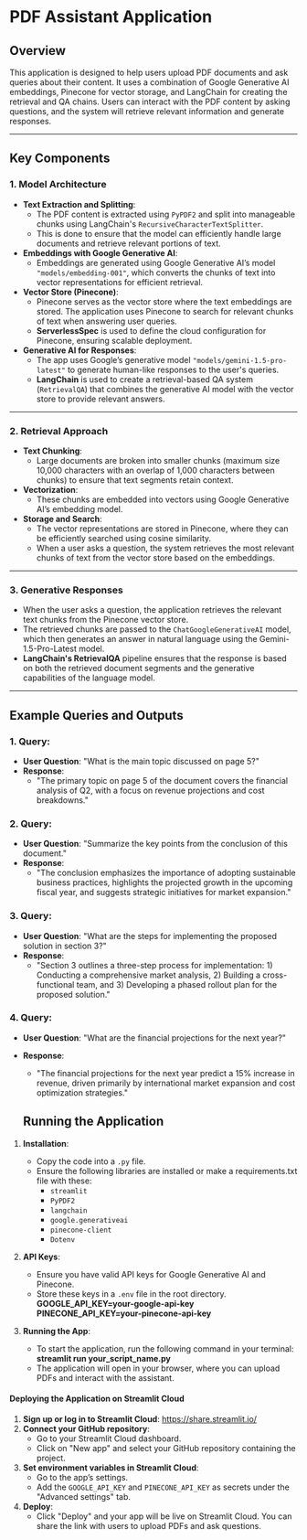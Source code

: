# **PDF Assistant Application**

## 

## **Overview**

This application is designed to help users upload PDF documents and ask queries about their content. It uses a combination of Google Generative AI embeddings, Pinecone for vector storage, and LangChain for creating the retrieval and QA chains. Users can interact with the PDF content by asking questions, and the system will retrieve relevant information and generate responses.

---

## **Key Components**

### **1\. Model Architecture**

* **Text Extraction and Splitting**:  
  * The PDF content is extracted using `PyPDF2` and split into manageable chunks using LangChain's `RecursiveCharacterTextSplitter`.  
  * This is done to ensure that the model can efficiently handle large documents and retrieve relevant portions of text.  
* **Embeddings with Google Generative AI**:  
  * Embeddings are generated using Google Generative AI’s model `"models/embedding-001"`, which converts the chunks of text into vector representations for efficient retrieval.  
* **Vector Store (Pinecone)**:  
  * Pinecone serves as the vector store where the text embeddings are stored. The application uses Pinecone to search for relevant chunks of text when answering user queries.  
  * **ServerlessSpec** is used to define the cloud configuration for Pinecone, ensuring scalable deployment.  
* **Generative AI for Responses**:  
  * The app uses Google’s generative model `"models/gemini-1.5-pro-latest"` to generate human-like responses to the user's queries.  
  * **LangChain** is used to create a retrieval-based QA system (`RetrievalQA`) that combines the generative AI model with the vector store to provide relevant answers.

---

### **2\. Retrieval Approach**

* **Text Chunking**:  
  * Large documents are broken into smaller chunks (maximum size 10,000 characters with an overlap of 1,000 characters between chunks) to ensure that text segments retain context.  
* **Vectorization**:  
  * These chunks are embedded into vectors using Google Generative AI’s embedding model.  
* **Storage and Search**:  
  * The vector representations are stored in Pinecone, where they can be efficiently searched using cosine similarity.  
  * When a user asks a question, the system retrieves the most relevant chunks of text from the vector store based on the embeddings.

---

### **3\. Generative Responses**

* When the user asks a question, the application retrieves the relevant text chunks from the Pinecone vector store.  
* The retrieved chunks are passed to the `ChatGoogleGenerativeAI` model, which then generates an answer in natural language using the Gemini-1.5-Pro-Latest model.  
* **LangChain's RetrievalQA** pipeline ensures that the response is based on both the retrieved document segments and the generative capabilities of the language model.

---

## **Example Queries and Outputs**

### **1\. Query:**

* **User Question**: "What is the main topic discussed on page 5?"  
* **Response**:  
  * "The primary topic on page 5 of the document covers the financial analysis of Q2, with a focus on revenue projections and cost breakdowns."

### **2\. Query:**

* **User Question**: "Summarize the key points from the conclusion of this document."  
* **Response**:  
  * "The conclusion emphasizes the importance of adopting sustainable business practices, highlights the projected growth in the upcoming fiscal year, and suggests strategic initiatives for market expansion."

### **3\. Query:**

* **User Question**: "What are the steps for implementing the proposed solution in section 3?"  
* **Response**:  
  * "Section 3 outlines a three-step process for implementation: 1\) Conducting a comprehensive market analysis, 2\) Building a cross-functional team, and 3\) Developing a phased rollout plan for the proposed solution."

### **4\. Query:**

* **User Question**: "What are the financial projections for the next year?"  
* **Response**:  
  * "The financial projections for the next year predict a 15% increase in revenue, driven primarily by international market expansion and cost optimization strategies."

  ## 

  ## **Running the Application**

1. **Installation**:  
   * Copy the code into a `.py` file.  
   * Ensure the following libraries are installed or make a requirements.txt file with these:  
     * `streamlit`  
     * `PyPDF2`  
     * `langchain`  
     * `google.generativeai`  
     * `pinecone-client`  
     * `Dotenv`

2. **API Keys**:  
   * Ensure you have valid API keys for Google Generative AI and Pinecone.  
   * Store these keys in a `.env` file in the root directory.  
     **GOOGLE\_API\_KEY=your-google-api-key PINECONE\_API\_KEY=your-pinecone-api-key**

3. **Running the App**:  
   * To start the application, run the following command in your terminal:   
     **streamlit run your\_script\_name.py**  
   * The application will open in your browser, where you can upload PDFs and interact with the assistant.

#### **Deploying the Application on Streamlit Cloud**

1. **Sign up or log in to Streamlit Cloud**: https://share.streamlit.io/  
2. **Connect your GitHub repository**:  
   * Go to your Streamlit Cloud dashboard.  
   * Click on "New app" and select your GitHub repository containing the project.  
3. **Set environment variables in Streamlit Cloud**:  
   * Go to the app’s settings.  
   * Add the `GOOGLE_API_KEY` and `PINECONE_API_KEY` as secrets under the "Advanced settings" tab.  
4. **Deploy**:  
   * Click "Deploy" and your app will be live on Streamlit Cloud. You can share the link with users to upload PDFs and ask questions.

